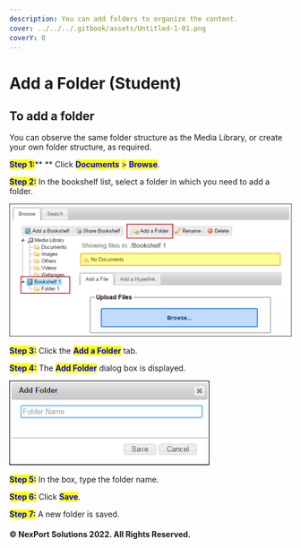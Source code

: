 ```yaml
---
description: You can add folders to organize the content.
cover: ../../../.gitbook/assets/Untitled-1-01.png
coverY: 0
---
```


# Add a Folder (Student)

## **To add a folder**

You can observe the same folder structure as the Media Library, or create your own folder structure, as required.

<mark style="color:blue;">**Step 1:**</mark>**  **  Click <mark style="color:blue;">**Documents**</mark> <mark style="color:blue;"></mark><mark style="color:blue;">></mark> <mark style="color:blue;"></mark><mark style="color:blue;">**Browse**</mark>.

<mark style="color:blue;">**Step 2:**</mark>  In the bookshelf list, select a folder in which you need to add a folder.

![](/.gitbook/assets/Folder_Add_550x258.png)

<mark style="color:blue;">**Step 3:**</mark>  Click the <mark style="color:blue;">**Add a Folder**</mark> tab.

<mark style="color:blue;">**Step 4:**</mark>  The <mark style="color:blue;">**Add Folder**</mark> dialog box is displayed.

![](/.gitbook/assets/Folder_Add_Folder.png)

<mark style="color:blue;">**Step 5:**</mark>  In the box, type the folder name.

<mark style="color:blue;">**Step 6:**</mark>  Click <mark style="color:blue;">**Save**</mark>.

<mark style="color:blue;">**Step 7:**</mark>  A new folder is saved.

#### &#x20;© NexPort Solutions 2022. All Rights Reserved.
